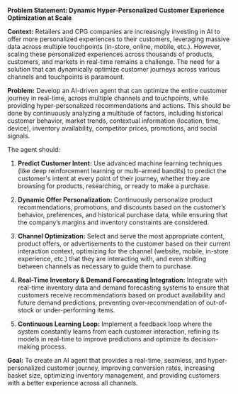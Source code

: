 **Problem Statement: Dynamic Hyper-Personalized Customer Experience Optimization at Scale**

**Context:** Retailers and CPG companies are increasingly investing in AI to offer more personalized experiences to their customers, leveraging massive data across multiple touchpoints (in-store, online, mobile, etc.). However, scaling these personalized experiences across thousands of products, customers, and markets in real-time remains a challenge. The need for a solution that can dynamically optimize customer journeys across various channels and touchpoints is paramount.

**Problem:** Develop an AI-driven agent that can optimize the entire customer journey in real-time, across multiple channels and touchpoints, while providing hyper-personalized recommendations and actions. This should be done by continuously analyzing a multitude of factors, including historical customer behavior, market trends, contextual information (location, time, device), inventory availability, competitor prices, promotions, and social signals.

The agent should:

1. **Predict Customer Intent:** Use advanced machine learning techniques (like deep reinforcement learning or multi-armed bandits) to predict the customer's intent at every point of their journey, whether they are browsing for products, researching, or ready to make a purchase.
    
2. **Dynamic Offer Personalization:** Continuously personalize product recommendations, promotions, and discounts based on the customer’s behavior, preferences, and historical purchase data, while ensuring that the company’s margins and inventory constraints are considered.
    
3. **Channel Optimization:** Select and serve the most appropriate content, product offers, or advertisements to the customer based on their current interaction context, optimizing for the channel (website, mobile, in-store experience, etc.) that they are interacting with, and even shifting between channels as necessary to guide them to purchase.
    
4. **Real-Time Inventory & Demand Forecasting Integration:** Integrate with real-time inventory data and demand forecasting systems to ensure that customers receive recommendations based on product availability and future demand predictions, preventing over-recommendation of out-of-stock or under-performing items.
    
5. **Continuous Learning Loop:** Implement a feedback loop where the system constantly learns from each customer interaction, refining its models in real-time to improve predictions and optimize its decision-making process.
    

**Goal:** To create an AI agent that provides a real-time, seamless, and hyper-personalized customer journey, improving conversion rates, increasing basket size, optimizing inventory management, and providing customers with a better experience across all channels.
